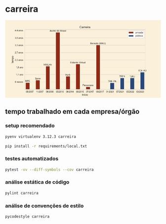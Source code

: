 # carreira

![carreira](https://raw.githubusercontent.com/fellipaocastro/carreira/main/carreira/carreira.png)

## tempo trabalhado em cada empresa/órgão

### setup recomendado

```bash
pyenv virtualenv 3.12.3 carreira
```
```bash
pip install -r requirements/local.txt
```

### testes automatizados

```bash
pytest -vv --diff-symbols --cov carreira
```

### análise estática de código

```bash
pylint carreira
```

### análise de convenções de estilo

```bash
pycodestyle carreira
```